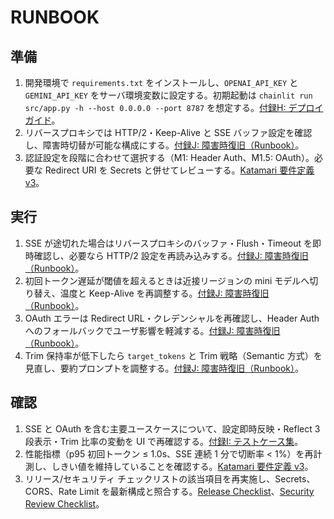 # RUNBOOK

## 準備
1. 開発環境で `requirements.txt` をインストールし、`OPENAI_API_KEY` と `GEMINI_API_KEY` をサーバ環境変数に設定する。初期起動は `chainlit run src/app.py -h --host 0.0.0.0 --port 8787` を想定する。[付録H: デプロイガイド](docs/addenda/H_Deploy_Guide.md)。
2. リバースプロキシでは HTTP/2・Keep-Alive と SSE バッファ設定を確認し、障害時切替が可能な構成にする。[付録J: 障害時復旧（Runbook）](docs/addenda/J_Runbook.md)。
3. 認証設定を段階に合わせて選択する（M1: Header Auth、M1.5: OAuth）。必要な Redirect URI を Secrets と併せてレビューする。[Katamari 要件定義 v3](docs/Katamari_Requirements_v3_ja.md)。

## 実行
1. SSE が途切れた場合はリバースプロキシのバッファ・Flush・Timeout を即時確認し、必要なら HTTP/2 設定を再読み込みする。[付録J: 障害時復旧（Runbook）](docs/addenda/J_Runbook.md)。
2. 初回トークン遅延が閾値を超えるときは近接リージョンの mini モデルへ切り替え、温度と Keep-Alive を再調整する。[付録J: 障害時復旧（Runbook）](docs/addenda/J_Runbook.md)。
3. OAuth エラーは Redirect URL・クレデンシャルを再確認し、Header Auth へのフォールバックでユーザ影響を軽減する。[付録J: 障害時復旧（Runbook）](docs/addenda/J_Runbook.md)。
4. Trim 保持率が低下したら `target_tokens` と Trim 戦略（Semantic 方式）を見直し、要約プロンプトを調整する。[付録J: 障害時復旧（Runbook）](docs/addenda/J_Runbook.md)。

## 確認
1. SSE と OAuth を含む主要ユースケースについて、設定即時反映・Reflect 3段表示・Trim 比率の変動を UI で再確認する。[付録I: テストケース集](docs/addenda/I_Test_Cases.md)。
2. 性能指標（p95 初回トークン ≤ 1.0s、SSE 連続 1 分で切断率 < 1%）を再計測し、しきい値を維持していることを確認する。[Katamari 要件定義 v3](docs/Katamari_Requirements_v3_ja.md)。
3. リリース/セキュリティ チェックリストの該当項目を再実施し、Secrets、CORS、Rate Limit を最新構成と照合する。[Release Checklist](docs/Release_Checklist.md)、[Security Review Checklist](docs/Security_Review_Checklist.md)。
